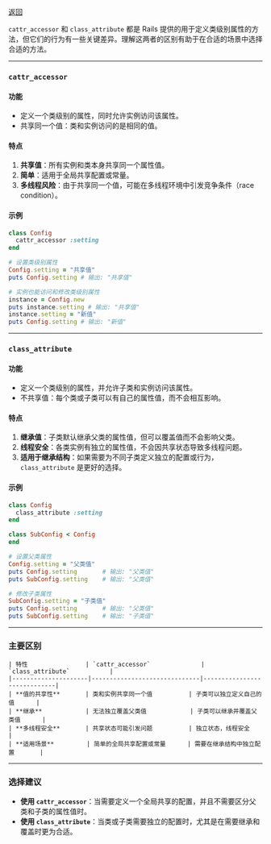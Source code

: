 [返回](/ruby/doc/meta-programming)

`cattr_accessor` 和 `class_attribute` 都是 Rails 提供的用于定义类级别属性的方法，但它们的行为有一些关键差异。理解这两者的区别有助于在合适的场景中选择合适的方法。

---

### **`cattr_accessor`**

#### 功能
- 定义一个类级别的属性，同时允许实例访问该属性。
- 共享同一个值：类和实例访问的是相同的值。

#### 特点
1. **共享值**：所有实例和类本身共享同一个属性值。
2. **简单**：适用于全局共享配置或常量。
3. **多线程风险**：由于共享同一个值，可能在多线程环境中引发竞争条件（race condition）。

#### 示例

```ruby
class Config
  cattr_accessor :setting
end

# 设置类级别属性
Config.setting = "共享值"
puts Config.setting # 输出: "共享值"

# 实例也能访问和修改类级别属性
instance = Config.new
puts instance.setting # 输出: "共享值"
instance.setting = "新值"
puts Config.setting # 输出: "新值"
```

---

### **`class_attribute`**

#### 功能
- 定义一个类级别的属性，并允许子类和实例访问该属性。
- 不共享值：每个类或子类可以有自己的属性值，而不会相互影响。

#### 特点
1. **继承值**：子类默认继承父类的属性值，但可以覆盖值而不会影响父类。
2. **线程安全**：各类实例有独立的属性值，不会因共享状态导致多线程问题。
3. **适用于继承结构**：如果需要为不同子类定义独立的配置或行为，`class_attribute` 是更好的选择。

#### 示例

```ruby
class Config
  class_attribute :setting
end

class SubConfig < Config
end

# 设置父类属性
Config.setting = "父类值"
puts Config.setting       # 输出: "父类值"
puts SubConfig.setting    # 输出: "父类值"

# 修改子类属性
SubConfig.setting = "子类值"
puts Config.setting       # 输出: "父类值"
puts SubConfig.setting    # 输出: "子类值"
```

---

### **主要区别**
```
| 特性                | `cattr_accessor`              | `class_attribute`           |
|---------------------|------------------------------|-----------------------------|
| **值的共享性**       | 类和实例共享同一个值          | 子类可以独立定义自己的值      |
| **继承**            | 无法独立覆盖父类值            | 子类可以继承并覆盖父类值      |
| **多线程安全**       | 共享状态可能引发问题          | 独立状态，线程安全            |
| **适用场景**         | 简单的全局共享配置或常量      | 需要在继承结构中独立配置       |
```
---

### **选择建议**
- **使用 `cattr_accessor`**：当需要定义一个全局共享的配置，并且不需要区分父类和子类的属性值时。
- **使用 `class_attribute`**：当类或子类需要独立的配置时，尤其是在需要继承和覆盖时更为合适。